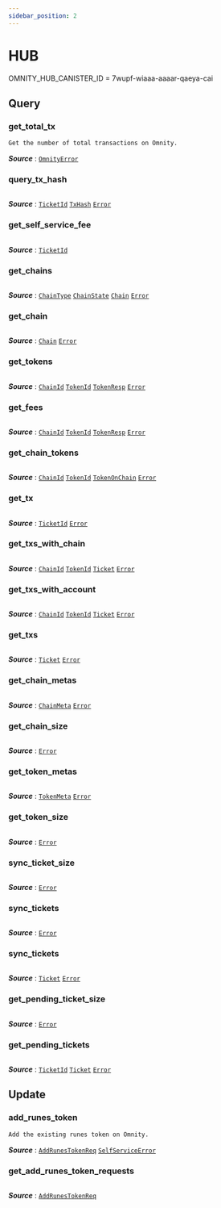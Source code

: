 ```yaml
---
sidebar_position: 2
---
```


# HUB
OMNITY_HUB_CANISTER_ID = 7wupf-wiaaa-aaaar-qaeya-cai

## Query
### get_total_tx
```md title="get_total_tx() -> Result<u64, OmnityError>"
Get the number of total transactions on Omnity. 
```
***Source*** : [`OmnityError`](https://github.com/octopus-network/omnity-interoperability/blob/main/types/src/lib.rs#L718) 

### query_tx_hash
```md title="query_tx_hash(ticket_id: TicketId) -> Result<TxHash, Error>"

```
***Source*** : 
[`TicketId`](https://github.com) 
[`TxHash`](https://github.com) 
[`Error`](https://github.com) 

### get_self_service_fee
```md title="get_self_service_fee() -> SelfServiceFee"

```
***Source*** : [`TicketId`](https://github.com) 

### get_chains
```md title="get_chains(chain_type: Option<ChainType>,chain_state: Option<ChainState>, offset: usize,limit: usize) -> Result<Vec<Chain>, Error>"

```
***Source*** : 
[`ChainType`](https://github.com) 
[`ChainState`](https://github.com)
[`Chain`](https://github.com)
[`Error`](https://github.com)

### get_chain
```md title="get_chain(chain_id: String) -> Result<Chain, Error>"

```
***Source*** : 
[`Chain`](https://github.com)
[`Error`](https://github.com)

### get_tokens
```md title="get_tokens(chain_id: Option<ChainId>,token_id: Option<TokenId>,offset: usize,limit: usize) -> Result<Vec<TokenResp>, Error>"

```
***Source*** : 
[`ChainId`](https://github.com) 
[`TokenId`](https://github.com)
[`TokenResp`](https://github.com)
[`Error`](https://github.com)

### get_fees
```md title="get_fees(chain_id: Option<ChainId>,token_id: Option<TokenId>,offset: usize,limit: usize) -> Result<Vec<(ChainId, TokenId, u128)>, Error>"

```
***Source*** : 
[`ChainId`](https://github.com) 
[`TokenId`](https://github.com)
[`TokenResp`](https://github.com)
[`Error`](https://github.com)

### get_chain_tokens
```md title="get_chain_tokens(chain_id: Option<ChainId>,token_id: Option<TokenId>,offset: usize,limit: usize) -> Result<Vec<TokenOnChain>, Error>"

```
***Source*** : 
[`ChainId`](https://github.com) 
[`TokenId`](https://github.com)
[`TokenOnChain`](https://github.com)
[`Error`](https://github.com)

### get_tx
```md title="get_tx(ticket_id: TicketId) -> Result<Ticket, Error>"

```
***Source*** : 
[`TicketId`](https://github.com)
[`Error`](https://github.com)

### get_txs_with_chain
```md title="get_txs_with_chain(src_chain: Option<ChainId>,dst_chain: Option<ChainId>,token_id: Option<TokenId>,time_range: Option<(u64, u64)>,offset: usize,limit: usize) -> Result<Vec<Ticket>, Error>"

```
***Source*** : 
[`ChainId`](https://github.com)
[`TokenId`](https://github.com)
[`Ticket`](https://github.com)
[`Error`](https://github.com)

### get_txs_with_account
```md title="get_txs_with_account(sender: Option<ChainId>, receiver: Option<ChainId>, token_id: Option<TokenId>, time_range: Option<(u64, u64)>, offset: usize, limit: usize) -> Result<Vec<Ticket>, Error>"

```
***Source*** : 
[`ChainId`](https://github.com)
[`TokenId`](https://github.com)
[`Ticket`](https://github.com)
[`Error`](https://github.com)

### get_txs
```md title="get_txs(offset: usize, limit: usize) -> Result<Vec<Ticket>, Error>"
```
***Source*** : 
[`Ticket`](https://github.com)
[`Error`](https://github.com)

### get_chain_metas
```md title="get_chain_metas(offset: usize, limit: usize) -> Result<Vec<ChainMeta>, Error>"
```
***Source*** : 
[`ChainMeta`](https://github.com)
[`Error`](https://github.com)

### get_chain_size
```md title="get_chain_size() -> Result<u64, Error>"
```
***Source*** : [`Error`](https://github.com)

### get_token_metas
```md title="get_token_metas(offset: usize, limit: usize) -> Result<Vec<TokenMeta>, Error>"
```
***Source*** : 
[`TokenMeta`](https://github.com)
[`Error`](https://github.com)

### get_token_size
```md title="get_token_size() -> Result<u64, Error>"
```
***Source*** : [`Error`](https://github.com)

### sync_ticket_size
```md title="sync_ticket_size() -> Result<u64, Error>"
```
***Source*** : [`Error`](https://github.com)

### sync_tickets
```md title="sync_tickets(offset: usize, limit: usize) -> Result<Vec<(u64, Ticket)>, Error>"
```
***Source*** : [`Error`](https://github.com)

### sync_tickets
```md title="pending_ticket(ticket: Ticket) -> Result<(), Error>"
```
***Source*** : 
[`Ticket`](https://github.com)
[`Error`](https://github.com)

### get_pending_ticket_size
```md title="get_pending_ticket_size() -> Result<u64, Error> "
```
***Source*** : [`Error`](https://github.com)

### get_pending_tickets
```md title="get_pending_tickets(offset: usize, limit: usize) -> Result<Vec<(TicketId, Ticket)>, Error> "
```
***Source*** : 
[`TicketId`](https://github.com)
[`Ticket`](https://github.com)
[`Error`](https://github.com)


## Update
### add_runes_token
```md title="add_runes_token(args: AddRunesTokenReq) -> Result<(), SelfServiceError>"
Add the existing runes token on Omnity.
```
***Source*** : 
[`AddRunesTokenReq`](https://github.com/octopus-network/omnity-interoperability/blob/main/hub/src/self_help.rs#L23)
[`SelfServiceError`](https://github.com/octopus-network/omnity-interoperability/blob/main/hub/src/self_help.rs#L37)

### get_add_runes_token_requests
```md title="get_add_runes_token_requests() -> Vec<AddRunesTokenReq>"

```
***Source*** : [`AddRunesTokenReq`](https://github.com)
